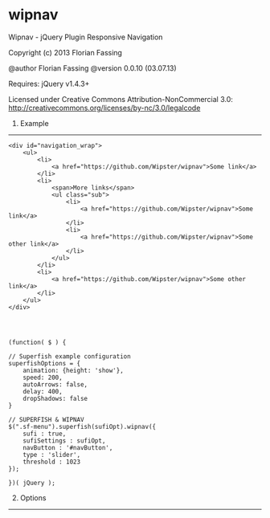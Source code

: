 wipnav
======

Wipnav - jQuery Plugin
Responsive Navigation

Copyright (c) 2013 Florian Fassing

@author Florian Fassing
@version 0.0.10 (03.07.13)

Requires: jQuery v1.4.3+

Licensed under Creative Commons Attribution-NonCommercial 3.0:
http://creativecommons.org/licenses/by-nc/3.0/legalcode




1. Example
----------


	<div id="navigation_wrap">
		<ul>
			<li>
				<a href="https://github.com/Wipster/wipnav">Some link</a>
			</li>
			<li>
				<span>More links</span>
				<ul class="sub">
					<li>
						<a href="https://github.com/Wipster/wipnav">Some link</a>
					</li>
					<li>
						<a href="https://github.com/Wipster/wipnav">Some other link</a>
					</li>
				</ul>
			</li>
			<li>
				<a href="https://github.com/Wipster/wipnav">Some other link</a>
			</li>
		</ul>
	</div>




	(function( $ ) {

	// Superfish example configuration
	superfishOptions = {
		animation: {height: 'show'},
		speed: 200,
		autoArrows: false,
		delay: 400,
		dropShadows: false  
	}

	// SUPERFISH & WIPNAV
	$(".sf-menu").superfish(sufiOpt).wipnav({
		sufi : true,
		sufiSettings : sufiOpt,
		navButton : '#navButton',
		type : 'slider',
		threshold : 1023
	});

	})( jQuery );



2. Options
----------
